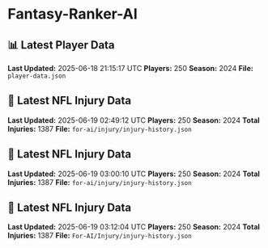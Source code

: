 # Fantasy-Ranker-AI
## 📊 Latest Player Data
**Last Updated:** 2025-06-18 21:15:17 UTC
**Players:** 250
**Season:** 2024
**File:** `player-data.json`


## 🏥 Latest NFL Injury Data
**Last Updated:** 2025-06-19 02:49:12 UTC
**Players:** 250
**Season:** 2024
**Total Injuries:** 1387
**File:** `for-ai/injury/injury-history.json`


## 🏥 Latest NFL Injury Data
**Last Updated:** 2025-06-19 03:00:10 UTC
**Players:** 250
**Season:** 2024
**Total Injuries:** 1387
**File:** `for-ai/injury/injury-history.json`


## 🏥 Latest NFL Injury Data
**Last Updated:** 2025-06-19 03:12:04 UTC
**Players:** 250
**Season:** 2024
**Total Injuries:** 1387
**File:** `For-AI/Injury/injury-history.json`

